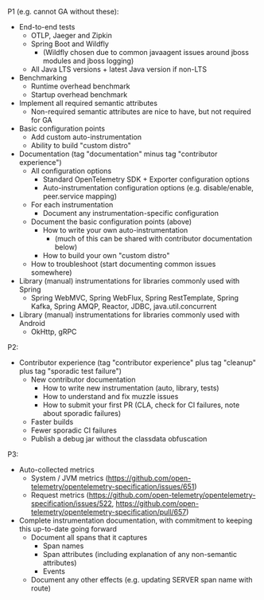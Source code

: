 P1 (e.g. cannot GA without these):
* End-to-end tests
  * OTLP, Jaeger and Zipkin
  * Spring Boot and Wildfly
    * (Wildfly chosen due to common javaagent issues around jboss modules and jboss logging)
  * All Java LTS versions + latest Java version if non-LTS
* Benchmarking
  * Runtime overhead benchmark
  * Startup overhead benchmark
* Implement all required semantic attributes
  * Non-required semantic attributes are nice to have, but not required for GA
* Basic configuration points
  * Add custom auto-instrumentation
  * Ability to build "custom distro"
* Documentation (tag "documentation" minus tag "contributor experience")
  * All configuration options
    * Standard OpenTelemetry SDK + Exporter configuration options
    * Auto-instrumentation configuration options (e.g. disable/enable, peer.service mapping)
  * For each instrumentation
    * Document any instrumentation-specific configuration
  * Document the basic configuration points (above)
    * How to write your own auto-instrumentation
      * (much of this can be shared with contributor documentation below)
    * How to build your own "custom distro"
  * How to troubleshoot (start documenting common issues somewhere)
* Library (manual) instrumentations for libraries commonly used with Spring
  * Spring WebMVC, Spring WebFlux, Spring RestTemplate, Spring Kafka, Spring AMQP,
    Reactor, JDBC, java.util.concurrent
* Library (manual) instrumentations for libraries commonly used with Android
  * OkHttp, gRPC

P2:
* Contributor experience (tag "contributor experience" plus tag "cleanup" plus tag "sporadic test failure")
  * New contributor documentation
    * How to write new instrumentation (auto, library, tests)
    * How to understand and fix muzzle issues
    * How to submit your first PR (CLA, check for CI failures, note about sporadic failures)
  * Faster builds
  * Fewer sporadic CI failures
  * Publish a debug jar without the classdata obfuscation

P3:
* Auto-collected metrics
  * System / JVM metrics (https://github.com/open-telemetry/opentelemetry-specification/issues/651)
  * Request metrics (https://github.com/open-telemetry/opentelemetry-specification/issues/522, https://github.com/open-telemetry/opentelemetry-specification/pull/657)
* Complete instrumentation documentation, with commitment to keeping this up-to-date going forward
  * Document all spans that it captures
    * Span names
    * Span attributes (including explanation of any non-semantic attributes)
    * Events
  * Document any other effects (e.g. updating SERVER span name with route)
